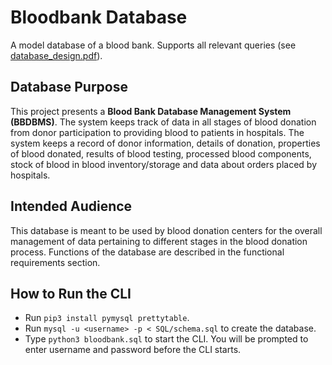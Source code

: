 # Bloodbank Database

A model database of a blood bank. Supports all relevant queries (see [database_design.pdf](Schema/database_design.pdf)).

## Database Purpose

This project presents a <strong>Blood Bank Database Management System (BBDBMS)</strong>. The system keeps track of data 
in all stages of blood donation from donor participation to providing blood to patients in hospitals. The system keeps 
a record of donor information, details of donation, properties of blood donated, results of blood testing, processed 
blood components, stock of blood in blood inventory/storage and data about orders placed by hospitals.

## Intended Audience

This database is meant to be used by blood donation centers for the overall management of data pertaining to different 
stages in the blood donation process. Functions of the database are described in the functional requirements section.

## How to Run the CLI

- Run ```pip3 install pymysql prettytable```.
- Run ```mysql -u <username> -p < SQL/schema.sql``` to create the database.
- Type ```python3 bloodbank.sql``` to start the CLI. You will be prompted to enter username and password before the 
  CLI starts.